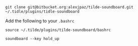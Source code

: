 ```
git clone git@bitbucket.org:alexjpaz/tilde-soundboard.git ~/.tidle/plugins/tidle-soundboard
```

Add the following to your `.bashrc`

```
source ~/.tilde/plugins/tilde-soundboard/bashrc
```

```
soundboard --key hold_up
```
